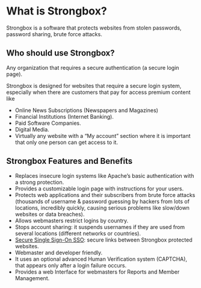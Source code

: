 # What is Strongbox?
Strongbox is a software that protects websites from stolen passwords, password sharing, brute force attacks.

## Who should use Strongbox?
Any organization that requires a secure authentication (a secure login page).

Strongbox is designed for websites that require a secure login system, especially when there are customers that pay for access premium content like

* Online News Subscriptions (Newspapers and Magazines)
* Financial Institutions (Internet Banking).
* Paid Software Companies.
* Digital Media.
* Virtually any website with a “My account” section where it is important that only one person can get access to it.

## Strongbox Features and Benefits
* Replaces insecure login systems like Apache’s basic authentication with a strong protection.
* Provides a customizable login page with instructions for your users.
* Protects web applications and their subscribers from brute force attacks (thousands of username & password guessing by hackers from lots of locations, incredibly quickly, causing serious problems like slow/down websites or data breaches).
* Allows webmasters restrict logins by country.
* Stops account sharing: it suspends usernames if they are used from several locations (different networks or countries).
* [Secure Single Sign-On SSO](https://github.com/comglobalit/strongbox/wiki/Single-Sign-On-(SSO)-with-Strongbox-Handoff): secure links between Strongbox protected websites.
* Webmaster and developer friendly.
* It uses an optional advanced Human Verification system (CAPTCHA), that appears only after a login failure occurs.
* Provides a web Interface for webmasters for Reports and Member Management.
